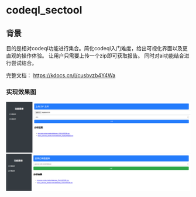# codeql_sectool
## 背景
目的是相对codeql功能进行集合。简化codeql入门难度，给出可视化界面以及更直观的操作体验。
让用户只需要上传一个zip即可获取报告。
同时对ai功能结合进行尝试结合。

完整文档：
https://kdocs.cn/l/cusbvzb4Y4Wa


### 实现效果图
![img_2.png](img/img_2.png)
![img_3.png](img/img_3.png)